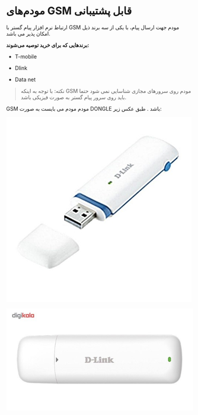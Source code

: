 # مودم‌های GSM قابل پشتیبانی 

ارتباط نرم افزار پیام گستر با GSM مودم جهت ارسال پیام، با یکی از سه برند ذیل امکان پذیر می باشد.

**برندهایی که برای خرید توصیه می‌شوند:**

- T-mobile

- Dlink

- Data net

> نکته: با توجه به اینکه GSM مودم روی سرورهای مجازی شناسایی نمی شود حتما باید روی سرور پیام گستر به صورت فیزیکی باشد.
> 
GSM مودم مودم می بایست به صورت DONGLE باشد . طبق عکس زیر:

![](gsm1.jpg)

![](gsm2.jpg)



